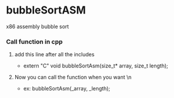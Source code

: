 # bubbleSortASM
x86 assembly bubble sort

### Call function in cpp
1. add this line after all the includes
   - extern "C" void bubbleSortAsm(size_t* array, size_t length);

2. Now you can call the function when you want \n
   - ex: bubbleSortAsm(_array, _length);
